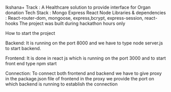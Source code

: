 Ikshana+
Track : A Healthcare solution to provide interface for Organ donation
Tech Stack : Mongo Express React Node
Libraries & dependencies : React-router-dom, mongoose, express,bcrypt, express-session, react-hooks
The project was built during hackathon hours only

How to start the project

Backend: It is running on the port 8000 and we have to type node server.js to start backend.


Frontend: It is done in react js which is running on the port 3000 and to start front end type npm start


Connection:
To connect both frontend and backend we have to give proxy in the package.json file of frontend in the proxy we provide the port on which backend is running to establish the connection
